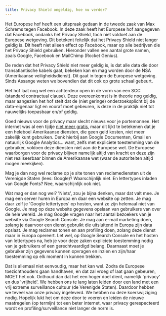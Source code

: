 ```yaml
---
title: Privacy Shield ongeldig, hoe nu verder?
---
```


Het Europese hof heeft een uitspraak gedaan in de tweede zaak van Max Schrems tegen Facebook. In deze zaak heeft het Europese hof aangegeven dat Facebook, ondanks het Privacy Shield, toch niet voldoet aan de Europese wetgeving. Dit betekent feitelijk dat het Privacy Shield niet langer geldig is. Dit heeft niet alleen effect op Facebook, maar op alle bedrijven die het Privacy Shield gebruiken. Hieronder vallen een aantal grote namen, zoals Google, Facebook en MailChimp (Rocket Genius).

De reden dat het Privacy Shield niet meer geldig is, is dat alle data die door transatlantische kabels gaat, bekeken kan en mag worden door de NSA (Amerikaanse veiligheidsdienst). Dit gaat in tegen de Europese wetgeving. Sinds Assange weten we bovendien dat dit ook op grote schaal gebeurt.

Het hof laat nog wel een achterdeur open in de vorm van een SCC (standard contractual clause). Deze overeenkomst is in theorie nog geldig, maar aangezien het hof stelt dat de (niet geringe) onderzoeksplicht bij de data-eigenaar ligt en vooraf moet gebeuren, is deze in de praktijk niet tot nauwelijks toepasbaar en/of geldig.

Goed nieuws voor de privacy maar slecht nieuws voor je portemonnee. Het internet was al een tijdje [niet meer gratis](https://www.usecue.com/nl/blog/het-internet-is-niet-meer-gratis/), maar dit lijkt te betekenen dat je een heleboel Amerikaanse diensten, die geen geld kosten, niet meer zakelijk kunt gebruiken. Denk hierbij aan Google Documenten, Gmail en natuurlijk Google Analytics… want, zelfs met expliciete toestemming van de gebruiker, voldoen deze diensten niet aan de Europese wet. De Europese waarborgen voor de privacy blijven namelijk altijd van kracht en deze zijn niet realiseerbaar binnen de Amerikaanse wet (waar de autoriteiten altijd mogen meekijken).

Mag je dan nog wel reclame op je site tonen van reclamediensten uit de Verenigde Staten (lees: Google)? Waarschijnlijk niet. En lettertypes inladen van Google Fonts? Nee, waarschijnlijk ook niet.

Wat mag er dan nog wel? 'Niets', zou je bijna denken, maar dat valt mee. Je mag een server huren in Europa en daar een website op zetten. Je mag daar zelf je 'Google lettertypes' op hosten, want ze zijn helemaal niet van Google. Je mag op deze website gegevens opslaan van gebruikers van over de hele wereld. Je mag Google vragen naar het aantal bezoekers van je website via Google Search Console. Je mag aan e-mail marketing doen, zolang je daarvoor een dienst gebruikt die uitsluitend in Europa zijn data opslaat. Je mag reclames tonen en aan profiling doen, zolang deze dienst maar in Europa opereert. Let wel, op Google Search Console en het hosten van lettertypes na, heb je voor deze zaken expliciete toestemming nodig van je gebruikers of een gerechtvaardigd belang. Daarnaast moet je gebruiker zijn gegevens kunnen opvragen en inzien en zijn/haar toestemming op elk moment in kunnen trekken. 

Dat is allemaal niet eenvoudig, maar het kan wel. Zodra de Europese toezichthouders gaan handhaven, en dat zal vroeg of laat gaan gebeuren, MOET het ook. Onthoud dan dat het een hoger doel dient, namelijk 'privacy' en dus 'vrijheid'. We hebben ons te lang laten leiden door een land met een vrij extreme surveillance cultuur (de Verenigde Staten). Daardoor hebben we teveel van onze privacy ingeleverd. We hebben nu deze koerswijziging nodig. Hopelijk lukt het om deze door te voeren en leiden de nieuwe maatregelen (op termijn) tot een beter internet, waar privacy gerespecteerd wordt en profiling/surveillance niet langer de norm is.
